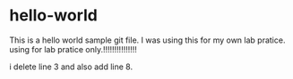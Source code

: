 # hello-world


This is a hello world sample git file. I was using this for my own lab pratice.
using for lab pratice only.!!!!!!!!!!!!!!!

i delete line 3 and also add line 8.
